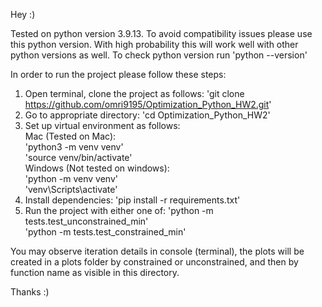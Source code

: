 Hey :)

Tested on python version 3.9.13. To avoid compatibility issues please use this python version. With high probability this will work well with other python versions as well.
To check python version run 'python --version'

In order to run the project please follow these steps:
1. Open terminal, clone the project as follows:
    'git clone https://github.com/omri9195/Optimization_Python_HW2.git'
2. Go to appropriate directory:
    'cd Optimization_Python_HW2'
3. Set up virtual environment as follows:
   <br> Mac (Tested on Mac): <br>
         'python3 -m venv venv'<br>
         'source venv/bin/activate'
   <br> 
  Windows (Not tested on windows):<br>
         'python -m venv venv'<br>
         'venv\Scripts\activate'
5. Install dependencies:
     'pip install -r requirements.txt'
6. Run the project with either one of:
     'python -m tests.test_unconstrained_min' <br>
     'python -m tests.test_constrained_min'


You may observe iteration details in console (terminal), the plots will be created in a plots folder by constrained or unconstrained, and then by function name as visible in this directory.

Thanks :)
